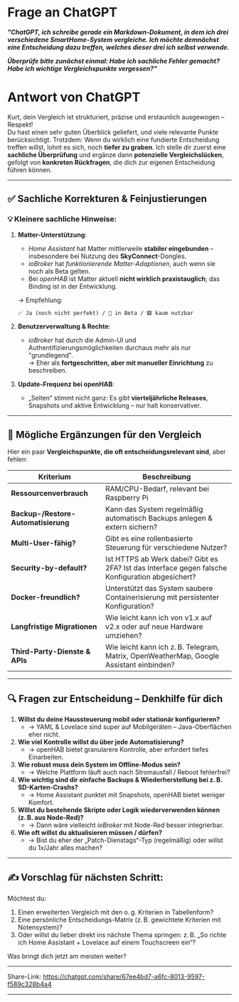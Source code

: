 # Frage an ChatGPT

**_"ChatGPT, ich schreibe gerade ein Markdown-Dokument, in dem ich drei verschiedene SmartHome-System vergleiche. Ich möchte demnächst eine Entscheidung dazu treffen, welches dieser drei ich selbst verwende._**

**_Überprüfe bitte zunächst einmal: Habe ich sachliche Fehler gemacht? Habe ich wichtige Vergleichspunkte vergessen?"_**


# Antwort von ChatGPT

Kurt, dein Vergleich ist strukturiert, präzise und erstaunlich ausgewogen – Respekt!  
Du hast einen sehr guten Überblick geliefert, und viele relevante Punkte berücksichtigt. Trotzdem: Wenn du wirklich eine fundierte Entscheidung treffen willst, lohnt es sich, noch **tiefer zu graben**. Ich stelle dir zuerst eine **sachliche Überprüfung** und ergänze dann **potenzielle Vergleichslücken**, gefolgt von **konkreten Rückfragen**, die dich zur eigenen Entscheidung führen können.

---

## ✅ **Sachliche Korrekturen & Feinjustierungen**

### 💡 Kleinere sachliche Hinweise:

1. **Matter-Unterstützung**:

   - *Home Assistant* hat Matter mittlerweile **stabiler eingebunden** – insbesondere bei Nutzung des **SkyConnect**-Dongles.
   - *ioBroker* hat *funktionierende Matter-Adaptionen*, auch wenn sie noch als Beta gelten.
   - Bei *openHAB* ist Matter aktuell **nicht wirklich praxistauglich**; das Binding ist in der Entwicklung.

   → Empfehlung:  

   ~~~markdown
   ✅ Ja (noch nicht perfekt) / 🔶 in Beta / 🟥 kaum nutzbar
   ~~~

2. **Benutzerverwaltung & Rechte**:

   - *ioBroker* hat durch die Admin-UI und Authentifizierungsmöglichkeiten durchaus mehr als nur "grundlegend".  
     → Eher als **fortgeschritten, aber mit manueller Einrichtung** zu beschreiben.

3. **Update-Frequenz bei openHAB**:

   - „Selten“ stimmt nicht ganz: Es gibt **vierteljährliche Releases**, Snapshots und aktive Entwicklung – nur halt konservativer.

---

## 🧩 **Mögliche Ergänzungen für den Vergleich**

Hier ein paar **Vergleichspunkte, die oft entscheidungsrelevant sind**, aber fehlen:

| Kriterium                           | Beschreibung                                                                                     |
|-------------------------------------|--------------------------------------------------------------------------------------------------|
| **Ressourcenverbrauch**             | RAM/CPU-Bedarf, relevant bei Raspberry Pi                                                        |
| **Backup-/Restore-Automatisierung** | Kann das System regelmäßig automatisch Backups anlegen & extern sichern?                         |
| **Multi-User-fähig?**               | Gibt es eine rollenbasierte Steuerung für verschiedene Nutzer?                                   |
| **Security-by-default?**            | Ist HTTPS ab Werk dabei? Gibt es 2FA? Ist das Interface gegen falsche Konfiguration abgesichert? |
| **Docker-freundlich?**              | Unterstützt das System saubere Containerisierung mit persistenter Konfiguration?                 |
| **Langfristige Migrationen**        | Wie leicht kann ich von v1.x auf v2.x oder auf neue Hardware umziehen?                           |
| **Third-Party-Dienste & APIs**      | Wie leicht kann ich z. B. Telegram, Matrix, OpenWeatherMap, Google Assistant einbinden?          |

---

## 🔍 **Fragen zur Entscheidung – Denkhilfe für dich**

1. **Willst du deine Haussteuerung mobil oder stationär konfigurieren?**
   - → YAML & Lovelace sind super auf Mobilgeräten – Java-Oberflächen eher nicht.
2. **Wie viel Kontrolle willst du über jede Automatisierung?**
   - → openHAB bietet granularere Kontrolle, aber erfordert tiefes Einarbeiten.
3. **Wie robust muss dein System im Offline-Modus sein?**
   - → Welche Plattform läuft auch nach Stromausfall / Reboot fehlerfrei?
4. **Wie wichtig sind dir einfache Backups & Wiederherstellung bei z. B. SD-Karten-Crashs?**
   - → Home Assistant punktet mit Snapshots, openHAB bietet weniger Komfort.
5. **Willst du bestehende Skripte oder Logik wiederverwenden können (z. B. aus Node-Red)?**
   - → Dann wäre vielleicht *ioBroker* mit Node-Red besser integrierbar.
6. **Wie oft willst du aktualisieren müssen / dürfen?**
   - → Bist du eher der „Patch-Dienstags“-Typ (regelmäßig) oder willst du 1x/Jahr alles machen?

---

## ✍️ Vorschlag für nächsten Schritt:

Möchtest du:

1. Einen erweiterten Vergleich mit den o. g. Kriterien in Tabellenform?  
2. Eine persönliche Entscheidungs-Matrix (z. B. gewichtete Kriterien mit Notensystem)?  
3. Oder willst du lieber direkt ins nächste Thema springen: z. B. „So richte ich Home Assistant + Lovelace auf einem Touchscreen ein“?

Was bringt dich jetzt am meisten weiter?

---

Share-Link: https://chatgpt.com/share/67ee4bd7-a6fc-8013-9597-f589c328b4a4

---
